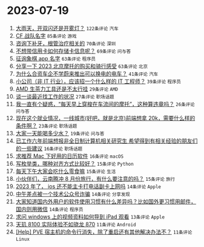 # 2023-07-19

1. [大雨天，开双闪还是开雾灯？](https://www.v2ex.com/t/957913) `122条评论` `汽车`
1. [CF 战队名字](https://www.v2ex.com/t/957930) `85条评论` `游戏`
1. [咨询下补牙，根管治疗相关的](https://www.v2ex.com/t/957858) `70条评论` `深圳`
1. [不想带信用卡如何存储卡信息呢？](https://www.v2ex.com/t/957908) `69条评论` `问与答`
1. [征询象棋 app 名字](https://www.v2ex.com/t/957995) `63条评论` `程序员`
1. [分享一下 2023 北京摩托的购买和骑行感受](https://www.v2ex.com/t/957867) `63条评论` `北京`
1. [为什么合资车企不学蔚来推出可以换电的电车？](https://www.v2ex.com/t/957956) `41条评论` `汽车`
1. [小公司（非 IT 行业），应该招一个什么样的 IT 工程师？](https://www.v2ex.com/t/957969) `39条评论` `程序员`
1. [AMD 生茶力工具还是不太行哇](https://www.v2ex.com/t/957892) `29条评论` `AMD`
1. [谈一谈最近找工作的状况](https://www.v2ex.com/t/957884) `27条评论` `职场话题`
1. [我一直有个疑惑，“每天早上穿梭在车流间的摩托”，这种算违章吗？](https://www.v2ex.com/t/958008) `26条评论` `问与答`
1. [现在这个就业情况，一线城市(好吧，就是北京)前端想拿 20k，需要什么样的条件啊？](https://www.v2ex.com/t/957963) `23条评论` `职场话题`
1. [大家一天能喝多少水？](https://www.v2ex.com/t/958001) `19条评论` `问与答`
1. [已工作六年前端想报非全日制计算机相关研究生 希望得到有相关经验的朋友们的一些建议](https://www.v2ex.com/t/957993) `16条评论` `职场话题`
1. [求推荐 Mac 下好用的日历软件](https://www.v2ex.com/t/957936) `16条评论` `macOS`
1. [写枚举类，哪种对齐方式比较好？](https://www.v2ex.com/t/957974) `15条评论` `Python`
1. [每天下午大家会吃什么零食嘛](https://www.v2ex.com/t/957885) `15条评论` `生活`
1. [小伙伴们，云南腾冲 8 月份旅行，有什么要注意的吗？](https://www.v2ex.com/t/957881) `15条评论` `旅行`
1. [2023 年了， ios 还不能主卡打电话副卡上网吗](https://www.v2ex.com/t/957985) `14条评论` `Apple`
1. [中午差点被一个技术公众号诈骗](https://www.v2ex.com/t/957972) `14条评论` `分享发现`
1. [大家知道国内外用户的软件使用习惯有什么差异吗？比如国外更习惯用邮件，国内则用微信](https://www.v2ex.com/t/957872) `14条评论` `程序员`
1. [求问 windows 上的视频资料如何导到 iPad 观看](https://www.v2ex.com/t/957893) `13条评论` `Apple`
1. [天玑 8100 实际体验不如骁龙 870](https://www.v2ex.com/t/957992) `11条评论` `Android`
1. [[Help] PVE 宿主机的命令行消失，除了重启还有其他解决办法不？](https://www.v2ex.com/t/957960) `11条评论` `Linux`
